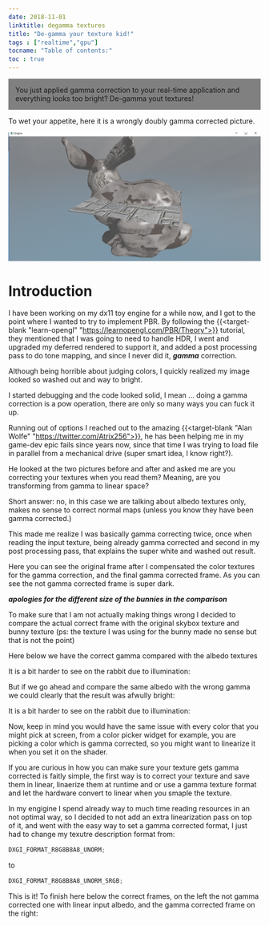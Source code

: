 ```yaml
---
date: 2018-11-01
linktitle: degamma textures 
title: "De-gamma your texture kid!"
tags : ["realtime","gpu"]
tocname: "Table of contents:"
toc : true
---
```


<p style="background:gray;padding: 1em;">
You just applied gamma correction to your real-time application
and everything looks too bright? De-gamma yout textures!
</p>


To wet your appetite, here it is a wrongly doubly gamma corrected picture.

![intro](../images/08_gamma/wrongGamma.jpg)


# Introduction

I have been working on my dx11 toy engine for a while now, 
and I got to the point where I wanted to try to implement
PBR. By following the 
{{<target-blank "learn-opengl" "https://learnopengl.com/PBR/Theory">}} 
tutorial, they mentioned that I was going to need to handle HDR, I went and upgraded
my deferred rendered to support it, and added a post processing
pass to do tone mapping, and since I never did it, ***gamma*** correction.

Although being horrible about judging colors, I quickly realized my
image looked so washed out and way to bright.

I started debugging and the code looked solid, I mean ... doing
a gamma correction is a pow operation, there are only so many
ways you can fuck it up.

Running out of options I reached out to the amazing 
{{<target-blank "Alan Wolfe" "https://twitter.com/Atrix256">}}, 
he has been helping me in my game-dev epic fails since years now, 
since that time I was trying to load file in parallel from a 
mechanical drive (super smart idea, I know right?).

He looked at the two pictures before and after and asked me
are you correcting your textures when you read them? Meaning, 
are you transforming from gamma to linear space?

Short answer: no, in this case we are talking about albedo
textures only, makes no sense to correct normal maps  (unless you know
they have been gamma corrected.)

This made me realize I was basically gamma correcting twice,
once when reading the input texture, being already gamma corrected
and second in my post processing pass, 
that explains the super white and washed out result.

Here you can see the original frame after I compensated the color
textures for the gamma correction, and the final gamma corrected
frame. As you can see the not gamma corrected frame is super dark.

<div class='vue'>
  <vue-compare-image 
		left-image="/images/08_gamma/wrongGamma.jpg" 
		right-image="/images/08_gamma/correctGamma.jpg" />
</div>

***apologies for the different size of the bunnies in the comparison***

To make sure that I am not actually making things wrong I decided to compare the actual 
correct frame with the original skybox texture and bunny texture 
(ps: the texture I was using for the bunny made no sense but that is not the point)

Here below we have the correct gamma compared with the albedo textures


<div class='vue'>
  <vue-compare-image 
		left-image="/images/08_gamma/correctGamma.jpg" 
		right-image="/images/08_gamma/skybox.jpg" />
</div>

It is a bit harder to see on the rabbit due to illumination:

<div class='vue'>
  <vue-compare-image 
		left-image="/images/08_gamma/correctGamma.jpg" 
		right-image="/images/08_gamma/armorColor.jpg" />
</div>


But if we go ahead and compare the same albedo with the wrong gamma we could clearly
that the result was afwully bright:


<div class='vue'>
  <vue-compare-image 
		left-image="/images/08_gamma/wrongGamma.jpg" 
		right-image="/images/08_gamma/skybox.jpg" />
</div>

It is a bit harder to see on the rabbit due to illumination:

<div class='vue'>
  <vue-compare-image 
		left-image="/images/08_gamma/wrongGamma.jpg" 
		right-image="/images/08_gamma/armorColor.jpg" />
</div>


Now, keep in mind you would have the same issue with every color that you might pick at screen,
from a color picker widget for example, you are picking a color which is gamma corrected, so you
might want to linearize it when you set it on the shader.

If you are curious in how you can make sure your texture gets gamma corrected is faitly simple,
the first way is to correct your texture and save them in linear, linaerize them at runtime and or 
use a gamma texture format and let the hardware convert to linear when you smaple the texture.

In my engigine I spend already way to much time reading resources in an not optimal way, so 
I decided to not add an extra linearization pass on top of it, and went with the easy way to set 
a gamma corrected format, I just had to change my texutre description format from:

```c++
DXGI_FORMAT_R8G8B8A8_UNORM;
```

to

```c++
DXGI_FORMAT_R8G8B8A8_UNORM_SRGB;

```

This is it! To finish here below the correct frames, on the left the not gamma corrected one with linear 
input albedo, and the gamma corrected frame on the right:

<div class='vue'>
  <vue-compare-image 
		left-image="/images/08_gamma/noGamma.jpg" 
		right-image="/images/08_gamma/correctGamma.jpg" />
</div>

